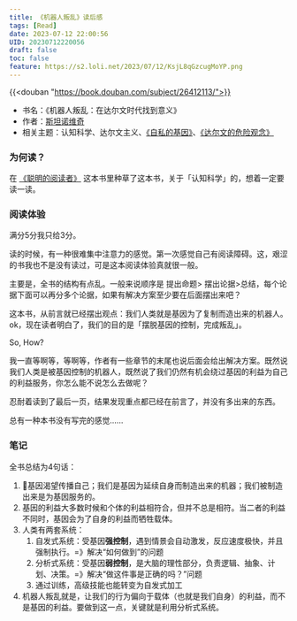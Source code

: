 ```yaml
---
title: 《机器人叛乱》读后感
tags: [Read]
date: 2023-07-12 22:00:56
UID: 20230712220056
draft: false
toc: false
feature: https://s2.loli.net/2023/07/12/KsjL8qGzcugMoYP.png
---
```


{{<douban "https://book.douban.com/subject/26412113/">}}

- 书名：《机器人叛乱：在达尔文时代找到意义》
- 作者：[斯坦诺维奇](https://book.douban.com/author/490449/)
- 相关主题：认知科学、达尔文主义、[《自私的基因》](https://book.douban.com/subject/11445548/)、[《达尔文的危险观念》](https://book.douban.com/subject/36216333/)

<!--more-->

### 为何读？
在 [《聪明的阅读者》](/posts/reading/book-isbn-9787521748536) 这本书里种草了这本书，关于「认知科学」的，想着一定要读一读。

### 阅读体验
满分5分我只给3分。

读的时候，有一种很难集中注意力的感觉。第一次感觉自己有阅读障碍。这，艰涩的书我也不是没有读过，可是这本阅读体验真就很一般。

主要是，全书的结构有点乱。一般来说顺序是 提出命题> 摆出论据>总结，每个论据下面可以再分多个论据，如果有解决方案至少要在后面摆出来吧？

这本书，从前言就已经摆出观点：我们人类就是基因为了复制而造出来的机器人。ok，现在读者明白了，我们的目的是「摆脱基因的控制，完成叛乱」。

So, How?

我一直等啊等，等啊等，作者有一些章节的末尾也说后面会给出解决方案。既然说我们人类是被基因控制的机器人，既然说了我们仍然有机会绕过基因的利益为自己的利益服务，你怎么能不说怎么去做呢？

忍耐着读到了最后一页，结果发现重点都已经在前言了，并没有多出来的东西。

总有一种本书没有写完的感觉......

### 笔记
全书总结为4句话：
1. 🧬基因渴望传播自己；我们是基因为延续自身而制造出来的机器；我们被制造出来是为基因服务的。
2. 基因的利益大多数时候和个体的利益相符合，但并不总是相符。当二者的利益不同时，基因会为了自身的利益而牺牲载体。
3. 人类有两套系统：
	1. 自发式系统：受基因**强控制**，遇到情景会自动激发，反应速度极快，并且强制执行。=》解决“如何做到”的问题
	2. 分析式系统：受基因**弱控制**，是大脑的理性部分，负责逻辑、抽象、计划、决策。=》解决“做这件事是正确的吗？”问题
	3. 通过训练，高级技能也能转变为自发式加工
4. 机器人叛乱就是，让我们的行为偏向于载体（也就是我们自身）的利益，而不是基因的利益。要做到这一点，关键就是利用分析式系统。